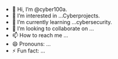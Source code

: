 - 👋 Hi, I’m @cyber100a.
- 👀 I’m interested in ...Cyberprojects.
- 🌱 I’m currently learning ...cybersecurity.
- 💞️ I’m looking to collaborate on ...
- 📫 How to reach me ...
- 😄 Pronouns: ...
- ⚡ Fun fact: ...

<!---
cyber100a/cyber100a is a ✨ special ✨ repository because its `README.md` (this file) appears on your GitHub profile.
You can click the Preview link to take a look at your changes.
--->
